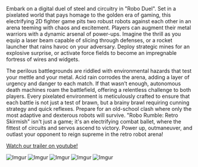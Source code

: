 Embark on a digital duel of steel and circuitry in "Robo Duel". Set in a pixelated world that pays homage to the golden era of gaming, this electrifying 2D fighter game pits two robust robots against each other in an arena teeming with chaos and excitement. Players can augment their metal warriors with a dynamic arsenal of power-ups. Imagine the thrill as you equip a laser beam capable of slicing through defenses, or a rocket launcher that rains havoc on your adversary. Deploy strategic mines for an explosive surprise, or activate force fields to become an impregnable fortress of wires and widgets.

The perilous battlegrounds are riddled with environmental hazards that test your mettle and your metal. Acid rain corrodes the arena, adding a layer of urgency and danger to each match. If that wasn’t enough, autonomous death machines roam the battlefield, offering a relentless challenge to both players. Every pixelated environment is meticulously crafted to ensure that each battle is not just a test of brawn, but a brainy brawl requiring cunning strategy and quick reflexes. Prepare for an old-school clash where only the most adaptive and dexterous robots will survive. "Robo Rumble: Retro Skirmish" isn't just a game; it's an electrifying combat ballet, where the fittest of circuits and servos ascend to victory. Power up, outmaneuver, and outlast your opponent to reign supreme in the retro robot arena!

[Watch our trailer on youtube!](https://www.youtube.com/watch?v=ybdF0G7KShk)

![Imgur](https://imgur.com/aDM2ZYj.jpg)
![Imgur](https://imgur.com/Vi3upXf.jpg)
![Imgur](https://imgur.com/VYNWJVH.jpg)
![Imgur](https://imgur.com/tkD9ubv.jpg)
![Imgur](https://imgur.com/Fmny3eb.jpg)
